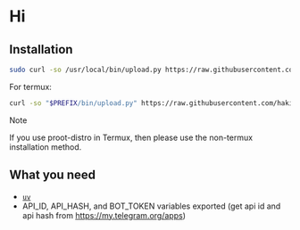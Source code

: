 # Hi

## Installation
```bash
sudo curl -so /usr/local/bin/upload.py https://raw.githubusercontent.com/hakimifr/upload/refs/heads/main/upload.py && sudo chmod +x /usr/local/bin/upload.py
```

For termux:
```bash
curl -so "$PREFIX/bin/upload.py" https://raw.githubusercontent.com/hakimifr/upload/refs/heads/main/upload.py && chmod +x "$PERFIX/bin/upload.py"
```

> [!NOTE]
> If you use proot-distro in Termux, then please use the non-termux installation method.

## What you need
- [`uv`](https://github.com/astral-sh/uv)
- API_ID, API_HASH, and BOT_TOKEN variables exported
(get api id and api hash from https://my.telegram.org/apps)

